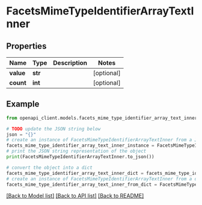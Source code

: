 # FacetsMimeTypeIdentifierArrayTextInner


## Properties

Name | Type | Description | Notes
------------ | ------------- | ------------- | -------------
**value** | **str** |  | [optional] 
**count** | **int** |  | [optional] 

## Example

```python
from openapi_client.models.facets_mime_type_identifier_array_text_inner import FacetsMimeTypeIdentifierArrayTextInner

# TODO update the JSON string below
json = "{}"
# create an instance of FacetsMimeTypeIdentifierArrayTextInner from a JSON string
facets_mime_type_identifier_array_text_inner_instance = FacetsMimeTypeIdentifierArrayTextInner.from_json(json)
# print the JSON string representation of the object
print(FacetsMimeTypeIdentifierArrayTextInner.to_json())

# convert the object into a dict
facets_mime_type_identifier_array_text_inner_dict = facets_mime_type_identifier_array_text_inner_instance.to_dict()
# create an instance of FacetsMimeTypeIdentifierArrayTextInner from a dict
facets_mime_type_identifier_array_text_inner_from_dict = FacetsMimeTypeIdentifierArrayTextInner.from_dict(facets_mime_type_identifier_array_text_inner_dict)
```
[[Back to Model list]](../README.md#documentation-for-models) [[Back to API list]](../README.md#documentation-for-api-endpoints) [[Back to README]](../README.md)


